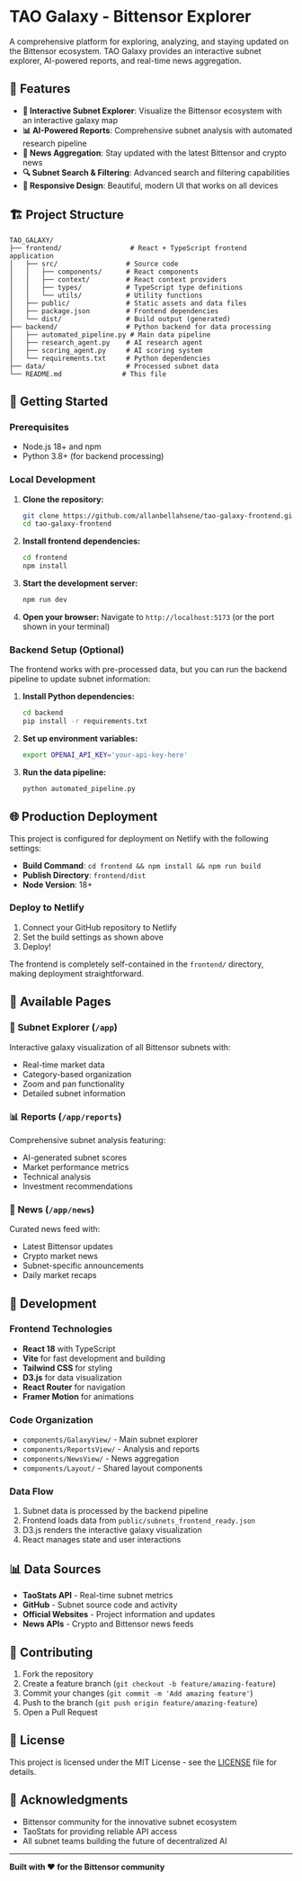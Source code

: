 # TAO Galaxy - Bittensor Explorer

A comprehensive platform for exploring, analyzing, and staying updated on the Bittensor ecosystem. TAO Galaxy provides an interactive subnet explorer, AI-powered reports, and real-time news aggregation.

## 🌟 Features

- **🌌 Interactive Subnet Explorer**: Visualize the Bittensor ecosystem with an interactive galaxy map
- **📊 AI-Powered Reports**: Comprehensive subnet analysis with automated research pipeline
- **📰 News Aggregation**: Stay updated with the latest Bittensor and crypto news
- **🔍 Subnet Search & Filtering**: Advanced search and filtering capabilities
- **📱 Responsive Design**: Beautiful, modern UI that works on all devices

## 🏗️ Project Structure

```
TAO_GALAXY/
├── frontend/                 # React + TypeScript frontend application
│   ├── src/                 # Source code
│   │   ├── components/      # React components
│   │   ├── context/         # React context providers
│   │   ├── types/           # TypeScript type definitions
│   │   └── utils/           # Utility functions
│   ├── public/              # Static assets and data files
│   ├── package.json         # Frontend dependencies
│   └── dist/                # Build output (generated)
├── backend/                 # Python backend for data processing
│   ├── automated_pipeline.py # Main data pipeline
│   ├── research_agent.py    # AI research agent
│   ├── scoring_agent.py     # AI scoring system
│   └── requirements.txt     # Python dependencies
├── data/                    # Processed subnet data
└── README.md               # This file
```

## 🚀 Getting Started

### Prerequisites

- Node.js 18+ and npm
- Python 3.8+ (for backend processing)

### Local Development

1. **Clone the repository:**
   ```bash
   git clone https://github.com/allanbellahsene/tao-galaxy-frontend.git
   cd tao-galaxy-frontend
   ```

2. **Install frontend dependencies:**
   ```bash
   cd frontend
   npm install
   ```

3. **Start the development server:**
   ```bash
   npm run dev
   ```

4. **Open your browser:**
   Navigate to `http://localhost:5173` (or the port shown in your terminal)

### Backend Setup (Optional)

The frontend works with pre-processed data, but you can run the backend pipeline to update subnet information:

1. **Install Python dependencies:**
   ```bash
   cd backend
   pip install -r requirements.txt
   ```

2. **Set up environment variables:**
   ```bash
   export OPENAI_API_KEY='your-api-key-here'
   ```

3. **Run the data pipeline:**
   ```bash
   python automated_pipeline.py
   ```

## 🌐 Production Deployment

This project is configured for deployment on Netlify with the following settings:

- **Build Command**: `cd frontend && npm install && npm run build`
- **Publish Directory**: `frontend/dist`
- **Node Version**: 18+

### Deploy to Netlify

1. Connect your GitHub repository to Netlify
2. Set the build settings as shown above
3. Deploy!

The frontend is completely self-contained in the `frontend/` directory, making deployment straightforward.

## 🎯 Available Pages

### 🌌 Subnet Explorer (`/app`)
Interactive galaxy visualization of all Bittensor subnets with:
- Real-time market data
- Category-based organization
- Zoom and pan functionality
- Detailed subnet information

### 📊 Reports (`/app/reports`)
Comprehensive subnet analysis featuring:
- AI-generated subnet scores
- Market performance metrics
- Technical analysis
- Investment recommendations

### 📰 News (`/app/news`)
Curated news feed with:
- Latest Bittensor updates
- Crypto market news
- Subnet-specific announcements
- Daily market recaps

## 🔧 Development

### Frontend Technologies

- **React 18** with TypeScript
- **Vite** for fast development and building
- **Tailwind CSS** for styling
- **D3.js** for data visualization
- **React Router** for navigation
- **Framer Motion** for animations

### Code Organization

- `components/GalaxyView/` - Main subnet explorer
- `components/ReportsView/` - Analysis and reports
- `components/NewsView/` - News aggregation
- `components/Layout/` - Shared layout components

### Data Flow

1. Subnet data is processed by the backend pipeline
2. Frontend loads data from `public/subnets_frontend_ready.json`
3. D3.js renders the interactive galaxy visualization
4. React manages state and user interactions

## 📊 Data Sources

- **TaoStats API** - Real-time subnet metrics
- **GitHub** - Subnet source code and activity
- **Official Websites** - Project information and updates
- **News APIs** - Crypto and Bittensor news feeds

## 🤝 Contributing

1. Fork the repository
2. Create a feature branch (`git checkout -b feature/amazing-feature`)
3. Commit your changes (`git commit -m 'Add amazing feature'`)
4. Push to the branch (`git push origin feature/amazing-feature`)
5. Open a Pull Request

## 📄 License

This project is licensed under the MIT License - see the [LICENSE](LICENSE) file for details.

## 🙏 Acknowledgments

- Bittensor community for the innovative subnet ecosystem
- TaoStats for providing reliable API access
- All subnet teams building the future of decentralized AI

---

**Built with ❤️ for the Bittensor community** 
